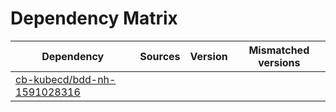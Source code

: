 # Dependency Matrix

Dependency | Sources | Version | Mismatched versions
---------- | ------- | ------- | -------------------
[cb-kubecd/bdd-nh-1591028316](https://github.com/cb-kubecd/bdd-nh-1591028316.git) |  | []() | 
